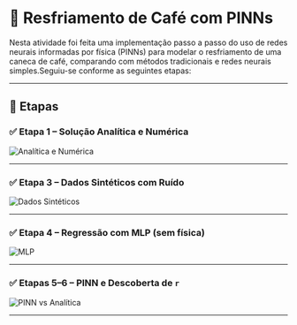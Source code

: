# 🧠 Resfriamento de Café com PINNs
Nesta atividade foi feita uma implementação passo a passo do uso de redes neurais informadas por física (PINNs) para modelar o resfriamento de uma caneca de café, comparando com métodos tradicionais e redes neurais simples.Seguiu-se conforme as seguintes etapas:

---

## 📌 Etapas

### ✅ Etapa 1 – Solução Analítica e Numérica
![Analítica e Numérica](imagens/resfriamento_cafe_PINN.png)

---

### ✅ Etapa 3 – Dados Sintéticos com Ruído
![Dados Sintéticos](dados/dados_sinteticos.png)

---

### ✅ Etapa 4 – Regressão com MLP (sem física)
![MLP](imagens/regressao_sklearn.png)

---

### ✅ Etapas 5–6 – PINN e Descoberta de `r`
![PINN vs Analítica](imagens/pinn_vs_analitica.png)

---

